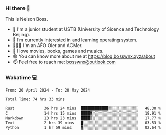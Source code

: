 ### Hi there 👋

<!--
**bosswnx/bosswnx** is a ✨ _special_ ✨ repository because its `README.md` (this file) appears on your GitHub profile.

Here are some ideas to get you started:

- 🔭 I’m currently working on ...
- 🌱 I’m currently learning ...
- 👯 I’m looking to collaborate on ...
- 🤔 I’m looking for help with ...
- 💬 Ask me about ...
- 📫 How to reach me: ...
- 😄 Pronouns: ...
- ⚡ Fun fact: ...
-->

This is Nelson Boss.

- 🏫 I'm a junior student at USTB (University of Sicence and Technology Beijing).
- 🌱 I’m currently interested in and learning operating system.
- 🧑🏻‍💻 I'm an AFO OIer and ACMer.
- 🥰 I love movies, books, games and musics.
- 😄 You can know more about me at https://blog.bosswnx.xyz/about
- 📫 Feel free to reach me: bosswnx@outlook.com

### Wakatime 💻

<!--START_SECTION:waka-->

```txt
From: 20 April 2024 - To: 20 May 2024

Total Time: 74 hrs 33 mins

Rust             36 hrs 24 mins  ████████████░░░░░░░░░░░░░   48.30 %
C                14 hrs 15 mins  ████▓░░░░░░░░░░░░░░░░░░░░   18.91 %
Markdown         13 hrs 23 mins  ████▒░░░░░░░░░░░░░░░░░░░░   17.77 %
Text             2 hrs 39 mins   █░░░░░░░░░░░░░░░░░░░░░░░░   03.53 %
Python           1 hr 59 mins    ▓░░░░░░░░░░░░░░░░░░░░░░░░   02.64 %
```

<!--END_SECTION:waka-->
